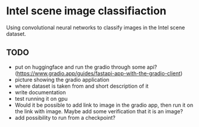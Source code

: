 # Intel scene image classifiaction

Using convolutional neural networks to classify images in the Intel scene dataset. 

## TODO
- put on huggingface and run the gradio through some api? (https://www.gradio.app/guides/fastapi-app-with-the-gradio-client)
- picture showing the gradio application
- where dataset is taken from and short description of it
- write documentation
- test running it on gpu
- Would it be possible to add link to image in the gradio app, then run it on the link with image. Maybe add some verification that it is an image?
- add possibility to run from a checkpoint?